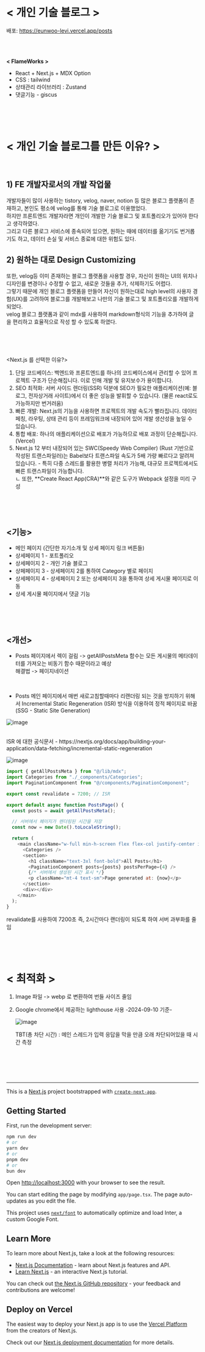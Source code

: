 # < 개인 기술 블로그 > 
배포:  https://eunwoo-levi.vercel.app/posts

<br/><br/>

**< FlameWorks >**
- React + Next.js + MDX Option
- CSS : tailwind
- 상태관리 라이브러리 : Zustand
- 댓글기능 - giscus




<br/><br/><br/>

# < 개인 기술 블로그를 만든 이유? > 

<br/>

## 1) FE 개발자로서의 개발 작업물
개발자들이 많이 사용하는 tistory, velog, naver, notion 등 많은 블로그 플랫폼이 존재하고, 본인도 평소에 velog를 통해 기술 블로그로 이용했었다. <br/>
하지만 프론트엔드 개발자라면 개인이 개발한 기술 블로그 및 포트폴리오가 있어야 한다고 생각하였다. <br/>
그리고 다른 블로그 서비스에 종속되어 있으면, 원하는 때에 데이터를 옮기기도 번거롭기도 하고, 데이터 손실 및 서비스 종료에 대한 위험도 있다.

## 2) 원하는 대로 Design Customizing
또한, velog등 이미 존재하는 블로그 플랫폼을 사용할 경우, 자신이 원하는 UI의 위치나 디자인를 변경이나 수정할 수 없고, 새로운 것들을 추가, 삭제하기도 어렵다. <br/>
그렇기 때문에 개인 블로그 플랫폼을 만들어 자신이 원하는대로 high level의 사용자 경험(UX)를 고려하여 블로그를 개발해보고 나만의 기술 블로그 및 포트폴리오를 개발하게 되었다.<br/>
velog 블로그 플랫폼과 같이 mdx를 사용하여 markdown형식의 기능을 추가하여 글을 편리하고 효율적으로 작성 할 수 있도록 하였다.


<br/><br/><br/>


<Next.js 를 선택한 이유?> <br/>
1) 단일 코드베이스: 백엔드와 프론트엔드를 하나의 코드베이스에서 관리할 수 있어 프로젝트 구조가 단순해집니다. 이로 인해 개발 및 유지보수가 용이합니다. <br/>
2) SEO 최적화: 서버 사이드 렌더링(SSR) 덕분에 SEO가 필요한 애플리케이션(예: 블로그, 전자상거래 사이트)에서 더 좋은 성능을 발휘할 수 있습니다. (물론 react로도 가능하지만 번거러움) <br/>
3) 빠른 개발: Next.js의 기능을 사용하면 프로젝트의 개발 속도가 빨라집니다. 데이터 페칭, 라우팅, 상태 관리 등이 프레임워크에 내장되어 있어 개발 생산성을 높일 수 있습니다. <br/>
4) 통합 배포: 하나의 애플리케이션으로 배포가 가능하므로 배포 과정이 단순해집니다. (Vercel) <br/>
5) Next.js 12 부터 내장되어 있는 SWC(Speedy Web Compiler) (Rust 기반으로 작성된 트랜스파일러)는 Babel보다 트랜스파일 속도가 5배 가량 빠르다고 알려져 있습니다. - 특히 다중 스레드를 활용한 병렬 처리가 가능해, 대규모 프로젝트에서도 빠른 트랜스파일이 가능합니다.
<br/> ㄴ 또한, **Create React App(CRA)**와 같은 도구가 Webpack 설정을 미리 구성

<br/><br/><br/>

## <기능>
- 메인 페이지 (간단한 자기소개 및 상세 페이지 링크 버튼들)
- 상세페이지 1 - 포트폴리오
- 상세페이지 2 - 개인 기술 블로그
- 상페페이지 3 - 상세페이지 2를 통하여 Category 별로 페이지
- 상세페이지 4 - 상세페이지 2 또는 상세페이지 3을 통하여 상세 게시물 페이지로 이동
- 상세 게시물 페이지에서 댓글 기능

<br/>
<br/>
<br/>


## <개선>
- Posts 페이지에서 렉이 걸림 -> getAllPostsMeta 함수는 모든 게시물의 메타데이터를 가져오는 비동기 함수 때문이라고 예상
  <br/> 해결법 -> 페이지네이션

  <br/>


- Posts 메인 페이지에서 매번 새로고침할때마다 리랜더링 되는 것을 방지하기 위해서  Incremental Static Regeneration (ISR) 방식을 이용하여 정적 페이지로 바꿈 (SSG - Static Site Generation) <br/>


![image](https://github.com/user-attachments/assets/540a9261-623f-48e8-be54-be11d72315f7)

<br/>
ISR 에 대한 공식문서 - https://nextjs.org/docs/app/building-your-application/data-fetching/incremental-static-regeneration

![image](https://github.com/user-attachments/assets/de5f5d59-7a1c-411f-9691-1c019763f668)




```js
import { getAllPostsMeta } from "@/lib/mdx";
import Categories from "./_components/Categories";
import PaginationComponent from "@/components/PaginationComponent";

export const revalidate = 7200; // ISR

export default async function PostsPage() {
  const posts = await getAllPostsMeta();

  // 서버에서 페이지가 렌더링된 시간을 저장
  const now = new Date().toLocaleString();

  return (
    <main className="w-full min-h-screen flex flex-col justify-center items-center px-[5px] lg:px-0">
      <Categories />
      <section>
        <h1 className="text-3xl font-bold">All Posts</h1>
        <PaginationComponent posts={posts} postsPerPage={4} />
        {/* 서버에서 생성된 시간 표시 */}
        <p className="mt-4 text-sm">Page generated at: {now}</p>
      </section>
      <div></div>
    </main>
  );
}
```

revalidate를 사용하여 7200초 즉, 2시간마다 랜더링이 되도록 하여 서버 과부화를 줄임

<br/>
<br/>
<br/>

# < 최적화 >
1. Image 파일 -> webp 로 변환하여 번들 사이즈 줄임
2. Google chrome에서 제공하는 lighthouse 사용
-2024-09-10 기준-

   ![image](https://github.com/user-attachments/assets/a650b169-698d-43bf-98af-7893e784c12d)


   TBT(총 차단 시간) : 메인 스레드가 입력 응답을 막을 만큼 오래 차단되어있을 때 시간 측정









<br/>
<br/>
<br/>
<br/>






















***

This is a [Next.js](https://nextjs.org/) project bootstrapped with [`create-next-app`](https://github.com/vercel/next.js/tree/canary/packages/create-next-app).

## Getting Started

First, run the development server:

```bash
npm run dev
# or
yarn dev
# or
pnpm dev
# or
bun dev
```

Open [http://localhost:3000](http://localhost:3000) with your browser to see the result.

You can start editing the page by modifying `app/page.tsx`. The page auto-updates as you edit the file.

This project uses [`next/font`](https://nextjs.org/docs/basic-features/font-optimization) to automatically optimize and load Inter, a custom Google Font.

## Learn More

To learn more about Next.js, take a look at the following resources:

- [Next.js Documentation](https://nextjs.org/docs) - learn about Next.js features and API.
- [Learn Next.js](https://nextjs.org/learn) - an interactive Next.js tutorial.

You can check out [the Next.js GitHub repository](https://github.com/vercel/next.js/) - your feedback and contributions are welcome!

## Deploy on Vercel

The easiest way to deploy your Next.js app is to use the [Vercel Platform](https://vercel.com/new?utm_medium=default-template&filter=next.js&utm_source=create-next-app&utm_campaign=create-next-app-readme) from the creators of Next.js.

Check out our [Next.js deployment documentation](https://nextjs.org/docs/deployment) for more details.
